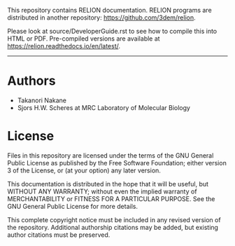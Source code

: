 This repository contains RELION documentation.
RELION programs are distributed in another repository: https://github.com/3dem/relion.

Please look at source/DeveloperGuide.rst to see how to compile this
into HTML or PDF. Pre-compiled versions are available at
https://relion.readthedocs.io/en/latest/.

-----------------------------------------------------------------------------------

# Authors

- Takanori Nakane
- Sjors H.W. Scheres at MRC Laboratory of Molecular Biology

# License

Files in this repository are licensed under the terms of the GNU General Public
License as published by the Free Software Foundation; either version 3 of the
License, or (at your option) any later version.

This documentation is distributed in the hope that it will be useful,
but WITHOUT ANY WARRANTY; without even the implied warranty of
MERCHANTABILITY or FITNESS FOR A PARTICULAR PURPOSE. See the
GNU General Public License for more details.

This complete copyright notice must be included in any revised version of the
repository. Additional authorship citations may be added, but existing
author citations must be preserved.

